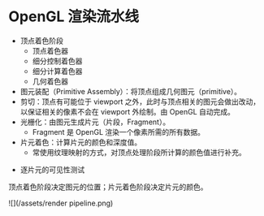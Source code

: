 # OpenGL 渲染流水线

- 顶点着色阶段
    - 顶点着色器
    - 细分控制着色器
    - 细分计算着色器
    - 几何着色器
- 图元装配（Primitive Assembly）：将顶点组成几何图元（primitive）。
- 剪切：顶点有可能位于 viewport 之外，此时与顶点相关的图元会做出改动，以保证相关的像素不会在 viewport 外绘制。由 OpenGL 自动完成。
- 光栅化：由图元生成片元（片段，Fragment）。
    - Fragment 是 OpenGL 渲染一个像素所需的所有数据。
- 片元着色：计算片元的颜色和深度值。
    - 常使用纹理映射的方式，对顶点处理阶段所计算的颜色值进行补充。
* 逐片元的可见性测试

顶点着色阶段决定图元的位置；片元着色阶段决定片元的颜色。

![](/assets/render pipeline.png)